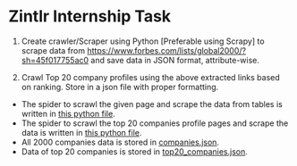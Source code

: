 # Zintlr Internship Task

1. Create crawler/Scraper using Python [Preferable using Scrapy] to scrape data from https://www.forbes.com/lists/global2000/?sh=45f017755ac0 and save data
in JSON format, attribute-wise.

2. Crawl Top 20 company profiles using the above extracted links based on ranking. Store in a json file with proper formatting.

- The spider to scrawl the given page and scrape the data from tables is written in [this python file](https://github.com/vamsivallepu/Zintlr-internship-task/blob/main/ForbesTop2000/spiders/tableScrapper.py). 
- The spider to scrawl the top 20 companies profile pages and scrape the data is written in [this python file](https://github.com/vamsivallepu/Zintlr-internship-task/blob/main/ForbesTop2000/spiders/top20Scrapper.py ).
- All 2000 companies data is stored in [companies.json](companies.json).
- Data of top 20 companies is stored in [top20_companies.json](top20_companies.json).
